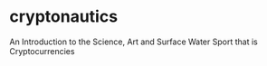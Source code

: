# cryptonautics
An Introduction to the Science, Art and Surface Water Sport that is Cryptocurrencies
